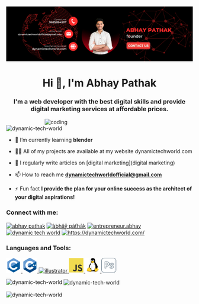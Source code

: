 ![logo](https://github.com/Dynamic-Tech-World/Dynamic-Tech-World/blob/main/Github%20banner%20.png)
<h1 align="center">Hi 👋, I'm Abhay Pathak</h1>
<h3 align="center">I'm a web developer with the best digital skills and provide digital marketing services at affordable prices.</h3>

<img align="right" alt="coding" width="400" src="[https://www.google.com/url?sa=i&url=https%3A%2F%2Fgifer.com%2Fen%2Fgifs%2Fcoding&psig=AOvVaw28DXHrEo-aPn51XsGgLjx-&ust=1705111267812000&source=images&cd=vfe&opi=89978449&ved=0CBIQjRxqFwoTCMCVxNLg1oMDFQAAAAAdAAAAABAW](https://i.gifer.com/JXA0.gif)">

<p align="left"> <img src="https://komarev.com/ghpvc/?username=dynamic-tech-world&label=Profile%20views&color=0e75b6&style=flat" alt="dynamic-tech-world" /> </p>

- 🌱 I’m currently learning **blender**

- 👨‍💻 All of my projects are available at my website dynamictechworld.com

- 📝 I regularly write articles on [digital marketing](digital marketing)

- 📫 How to reach me **dynamictechworldofficial@gmail.com**

- ⚡ Fun fact **I provide the plan for your online success as the architect of your digital aspirations!**

<h3 align="left">Connect with me:</h3>
<p align="left">
<a href="https://linkedin.com/in/abhay pathak" target="blank"><img align="center" src="https://raw.githubusercontent.com/rahuldkjain/github-profile-readme-generator/master/src/images/icons/Social/linked-in-alt.svg" alt="abhay pathak" height="30" width="40" /></a>
<a href="https://fb.com/àbhâÿ pàťhãk" target="blank"><img align="center" src="https://raw.githubusercontent.com/rahuldkjain/github-profile-readme-generator/master/src/images/icons/Social/facebook.svg" alt="àbhâÿ pàťhãk" height="30" width="40" /></a>
<a href="https://instagram.com/entrepreneur.abhay" target="blank"><img align="center" src="https://raw.githubusercontent.com/rahuldkjain/github-profile-readme-generator/master/src/images/icons/Social/instagram.svg" alt="entrepreneur.abhay" height="30" width="40" /></a>
<a href="https://www.youtube.com/c/dynamic tech world" target="blank"><img align="center" src="https://raw.githubusercontent.com/rahuldkjain/github-profile-readme-generator/master/src/images/icons/Social/youtube.svg" alt="dynamic tech world" height="30" width="40" /></a>
<a href="/https://dynamictechworld.com/" target="blank"><img align="center" src="https://raw.githubusercontent.com/rahuldkjain/github-profile-readme-generator/master/src/images/icons/Social/rss.svg" alt="https://dynamictechworld.com/" height="30" width="40" /></a>
</p>

<h3 align="left">Languages and Tools:</h3>
<p align="left"> <a href="https://www.cprogramming.com/" target="_blank" rel="noreferrer"> <img src="https://raw.githubusercontent.com/devicons/devicon/master/icons/c/c-original.svg" alt="c" width="40" height="40"/> </a> <a href="https://www.w3schools.com/cpp/" target="_blank" rel="noreferrer"> <img src="https://raw.githubusercontent.com/devicons/devicon/master/icons/cplusplus/cplusplus-original.svg" alt="cplusplus" width="40" height="40"/> </a> <a href="https://www.adobe.com/in/products/illustrator.html" target="_blank" rel="noreferrer"> <img src="https://www.vectorlogo.zone/logos/adobe_illustrator/adobe_illustrator-icon.svg" alt="illustrator" width="40" height="40"/> </a> <a href="https://developer.mozilla.org/en-US/docs/Web/JavaScript" target="_blank" rel="noreferrer"> <img src="https://raw.githubusercontent.com/devicons/devicon/master/icons/javascript/javascript-original.svg" alt="javascript" width="40" height="40"/> </a> <a href="https://www.linux.org/" target="_blank" rel="noreferrer"> <img src="https://raw.githubusercontent.com/devicons/devicon/master/icons/linux/linux-original.svg" alt="linux" width="40" height="40"/> </a> <a href="https://www.photoshop.com/en" target="_blank" rel="noreferrer"> <img src="https://raw.githubusercontent.com/devicons/devicon/master/icons/photoshop/photoshop-line.svg" alt="photoshop" width="40" height="40"/> </a> </p>

<p><img align="left" src="https://github-readme-stats.vercel.app/api/top-langs?username=dynamic-tech-world&show_icons=true&locale=en&layout=compact" alt="dynamic-tech-world" /></p>

<p>&nbsp;<img align="center" src="https://github-readme-stats.vercel.app/api?username=dynamic-tech-world&show_icons=true&locale=en" alt="dynamic-tech-world" /></p>

<p><img align="center" src="https://github-readme-streak-stats.herokuapp.com/?user=dynamic-tech-world&" alt="dynamic-tech-world" /></p>
